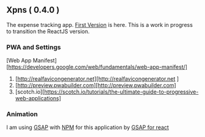 ## Xpns ( 0.4.0 )

The expense tracking app. [First Version][ref1] is here.
This is a work in progress to transition the ReactJS version.



### PWA and Settings

[Web App Manifest][https://developers.google.com/web/fundamentals/web-app-manifest/]


1. [http://realfavicongenerator.net][http://realfavicongenerator.net ]
2. [http://preview.pwabuilder.com][http://preview.pwabuilder.com]
3. [scotch.io][https://scotch.io/tutorials/the-ultimate-guide-to-progressive-web-applications]  


### Animation
 I am using [GSAP][ref2] with [NPM][ref3] for this application by [GSAP for react][ref4]        


















[ref1]: https://github.com/saumya/FirebaseHostingTest
[ref2]: https://greensock.com/get-started-js
[ref3]: https://greensock.com/docs/NPMUsage
[ref4]: https://greensock.com/react

 

